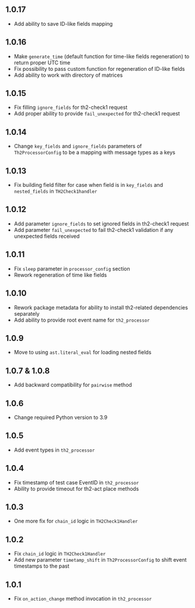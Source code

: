 1.0.17
-----

* Add ability to save ID-like fields mapping

1.0.16
-----

* Make `generate_time` (default function for time-like fields regeneration) to return proper UTC time
* Fix possibility to pass custom function for regeneration of ID-like fields
* Add ability to work with directory of matrices

1.0.15
-----

* Fix filling `ignore_fields` for th2-check1 request
* Add proper ability to provide `fail_unexpected` for th2-check1 request

1.0.14
-----

* Change `key_fields` and `ignore_fields` parameters of `Th2ProcessorConfig` to be a mapping with message types as a keys

1.0.13
-----

* Fix building field filter for case when field is in `key_fields` and `nested_fields` in `TH2Check1handler`

1.0.12
-----

* Add parameter `ignore_fields` to set ignored fields in th2-check1 request
* Add parameter `fail_unexpected` to fail th2-check1 validation if any unexpected fields received

1.0.11
-----

* Fix `sleep` parameter in `processor_config` section
* Rework regeneration of time like fields

1.0.10
-----

* Rework package metadata for ability to install th2-related dependencies separately
* Add ability to provide root event name for `th2_processor`

1.0.9
-----

* Move to using `ast.literal_eval` for loading nested fields

1.0.7 & 1.0.8
-----

* Add backward compatibility for `pairwise` method

1.0.6
-----

* Change required Python version to 3.9

1.0.5
-----

* Add event types in `th2_processor`

1.0.4
-----

* Fix timestamp of test case EventID in `th2_processor`
* Ability to provide timeout for th2-act place methods

1.0.3
-----

* One more fix for `chain_id` logic in `TH2Check1Handler`

1.0.2
-----

* Fix `chain_id` logic in `TH2Check1Handler`
* Add new parameter `timetamp_shift` in `Th2ProcessorConfig` to shift event timestamps to the past 

1.0.1
-----

* Fix `on_action_change` method invocation in `th2_processor`